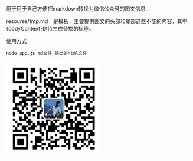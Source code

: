 用于用于自己方便把markdown转换为微信公众号的图文信息.

resoures/tmp.md　是模板，主要提供图文的头部和尾部这些不变的内容，其中{bodyContent}是待生成替换的标签。

使用方式
```
node app.js md文件 输出的html文件
```
![微信公众号](resources/qrcode.jpg)
